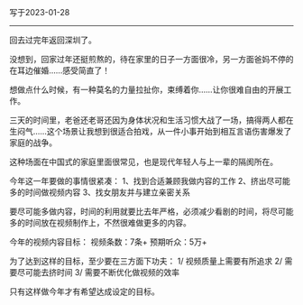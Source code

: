 
写于2023-01-28

-----

回去过完年返回深圳了。

没想到，回家过年还挺煎熬的，待在家里的日子一方面很冷，另一方面爸妈不停的在耳边催婚……感受简直了！

想做点什么时候，有一种莫名的力量拉扯你，束缚着你……让你很难自由的开展工作。

三天的时间里，老爸还老哥还因为身体状况和生活习惯大战了一场，搞得两人都在生闷气……这个场景让我想到很适合拍戏，从一件小事开始到相互言语伤害爆发了家庭的战争。

这种场面在中国式的家庭里面很常见，也是现代年轻人与上一辈的隔阂所在。

今年这一年要做的事情很紧凑：
1、找到合适兼顾我做内容的工作
2、挤出尽可能多的时间做视频内容
3、找女朋友并与建立亲密关系

要尽可能多做内容，时间的利用就要比去年严格，必须减少看剧的时间，将尽可能多的时间放在视频制作上，不然很难做更多的内容。

今年的视频内容目标：
视频条数：7条+
预期听众：5万+

为了达到这样的目标，至少要在三方面下功夫：
1/ 视频质量上需要有所追求
2/ 需要尽可能去挤时间
3/ 需要不断优化做视频的效率

只有这样做今年才有希望达成设定的目标。
